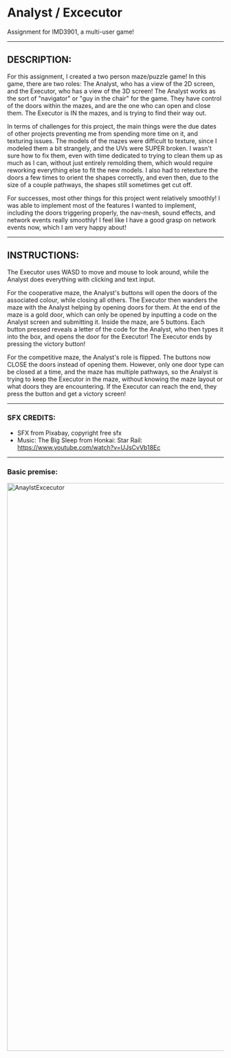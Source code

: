 # Analyst / Excecutor
Assignment for IMD3901, a multi-user game!

***
## DESCRIPTION:
For this assignment, I created a two person maze/puzzle game! In this game, there are two roles: The Analyst, who has a view of the 2D screen, and the Executor, who has a view of the 3D screen! The Analyst works as the sort of "navigator" or "guy in the chair" for the game. They have control of the doors within the mazes, and are the one who can open and close them. The Executor is IN the mazes, and is trying to find their way out. 

In terms of challenges for this project, the main things were the due dates of other projects preventing me from spending more time on it, and texturing issues. The models of the mazes were difficult to texture, since I modeled them a bit strangely, and the UVs were SUPER broken. I wasn't sure how to fix them, even with time dedicated to trying to clean them up as much as I can, without just entirely remolding them, which would require reworking everything else to fit the new models. I also had to retexture the doors a few times to orient the shapes correctly, and even then, due to the size of a couple pathways, the shapes still sometimes get cut off.

For successes, most other things for this project went relatively smoothly! I was able to implement most of the features I wanted to implement, including the doors triggering properly, the nav-mesh, sound effects, and network events really smoothly! I feel like I have a good grasp on network events now, which I am very happy about!

***
## INSTRUCTIONS:

The Executor uses WASD to move and mouse to look around, while the Analyst does everything with clicking and text input.

For the cooperative maze, the Analyst's buttons will open the doors of the associated colour, while closing all others. The Executor then wanders the maze with the Analyst helping by opening doors for them. At the end of the maze is a gold door, which can only be opened by inputting a code on the Analyst screen and submitting it. Inside the maze, are 5 buttons. Each button pressed reveals a letter of the code for the Analyst, who then types it into the box, and opens the door for the Executor! The Executor ends by pressing the victory button!

For the competitive maze, the Analyst's role is flipped. The buttons now CLOSE the doors instead of opening them. However, only one door type can be closed at a time, and the maze has multiple pathways, so the Analyst is trying to keep the Executor in the maze, without knowing the maze layout or what doors they are encountering. If the Executor can reach the end, they press the button and get a victory screen!

***
### SFX CREDITS:
* SFX from Pixabay, copyright free sfx
* Music: The Big Sleep from Honkai: Star Rail: https://www.youtube.com/watch?v=UJsCvVb18Ec
***
### Basic premise:
<img width="1321" alt="AnaylstExcecutor" src="https://github.com/user-attachments/assets/b6a36fd5-2bb3-478d-8374-18ccb9f35f9c" />
